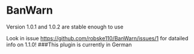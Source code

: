 # BanWarn
Version 1.0.1 and 1.0.2 are stable enough to use

Look in issue https://github.com/robske110/BanWarn/issues/1 for datailed info on 1.1.0!
###This plugin is currently in German
